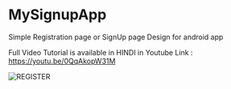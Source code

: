 # MySignupApp

Simple Registration page or SignUp page Design for android app

Full Video Tutorial is available in HINDI in Youtube Link : https://youtu.be/0QqAkopW31M

![REGISTER](https://user-images.githubusercontent.com/68380115/126687880-e4034961-9847-4832-88e5-69f40848f0bd.PNG)
